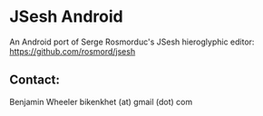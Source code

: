 # JSesh Android

An Android port of Serge Rosmorduc's JSesh hieroglyphic editor:
https://github.com/rosmord/jsesh

## Contact:

Benjamin Wheeler
bikenkhet (at) gmail (dot) com